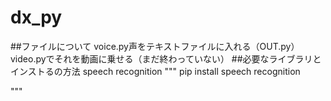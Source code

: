 # dx_py
##ファイルについて
voice.py声をテキストファイルに入れる（OUT.py）
video.pyでそれを動画に乗せる（まだ終わっていない）
##必要なライブラリとインストるの方法
speech recognition
"""
pip install speech recognition

"""



 
